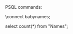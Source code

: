 PSQL commands:

<!-- prettier-ignore -->
\connect babynames;

<!-- prettier-ignore -->
select count(*) from "Names";
